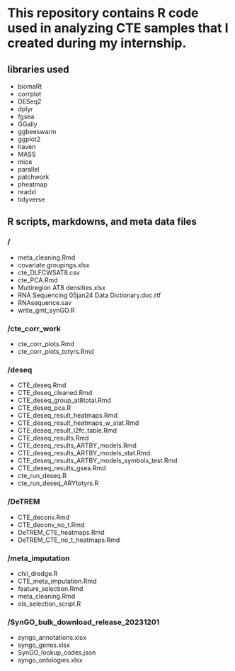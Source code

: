# This repository contains R code used in analyzing CTE samples that I created during my internship.

## libraries used
+ biomaRt
+ corrplot
+ DESeq2
+ dplyr
+ fgsea
+ GGally
+ ggbeeswarm
+ ggplot2
+ haven
+ MASS
+ mice
+ parallel
+ patchwork
+ pheatmap
+ readxl
+ tidyverse



## R scripts, markdowns, and meta data files
### /
+ meta_cleaning.Rmd
+ covariate groupings.xlsx
+ cte_DLFCWSAT8.csv
+ cte_PCA.Rmd
+ Multiregion AT8 densities.xlsx
+ RNA Sequencing 05jan24 Data Dictionary.doc.rtf
+ RNAsequence.sav
+ write_gmt_synGO.R

### /cte_corr_work
  + cte_corr_plots.Rmd
  + cte_corr_plots_totyrs.Rmd
  
### /deseq
  + CTE_deseq.Rmd
  + CTE_deseq_cleaned.Rmd
  + CTE_deseq_group_at8total.Rmd
  + CTE_deseq_pca.R
  + CTE_deseq_result_heatmaps.Rmd
  + CTE_deseq_result_heatmaps_w_stat.Rmd
  + CTE_deseq_result_l2fc_table.Rmd
  + CTE_deseq_results.Rmd
  + CTE_deseq_results_ARTBY_models.Rmd
  + CTE_deseq_results_ARTBY_models_stat.Rmd
  + CTE_deseq_results_ARTBY_models_symbols_test.Rmd
  + CTE_deseq_results_gsea.Rmd
  + cte_run_deseq.R
  + cte_run_deseq_ARYtotyrs.R
  
### /DeTREM
  + CTE_deconv.Rmd
  + CTE_deconv_no_t.Rmd
  + DeTREM_CTE_heatmaps.Rmd
  + DeTREM_CTE_no_t_heatmaps.Rmd
  
### /meta_imputation
  + chii_dredge.R
  + CTE_meta_imputation.Rmd
  + feature_selection.Rmd
  + meta_cleaning.Rmd
  + ols_selection_script.R

### /SynGO_bulk_download_release_20231201
  + syngo_annotations.xlsx
  + syngo_genes.xlsx
  + SynGO_lookup_codes.json
  + syngo_ontologies.xlsx


